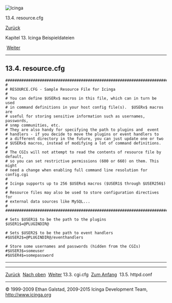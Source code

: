 ![Icinga](../images/logofullsize.png "Icinga")

13.4. resource.cfg

[Zurück](sample-cgi.md) 

Kapitel 13. Icinga Beispieldateien

 [Weiter](sample-httpd.md)

* * * * *

13.4. resource.cfg
------------------

~~~~ {.programlisting}
###########################################################################
#
# RESOURCE.CFG - Sample Resource File for Icinga
#
# You can define $USERx$ macros in this file, which can in turn be used
# in command definitions in your host config file(s).  $USERx$ macros are
# useful for storing sensitive information such as usernames, passwords, 
# snmp communities, etc.
# They are also handy for specifying the path to plugins and  event
# handlers - if you decide to move the plugins or event handlers to
# a different directory in the future, you can just update one or two
# $USERx$ macros, instead of modifying a lot of command definitions.
#
# The CGIs will not attempt to read the contents of resource file by default,
# so you can set restrictive permissions (600 or 660) on them. This might
# need a change when enabling full command line resolution for config.cgi
#
# Icinga supports up to 256 $USERx$ macros ($USER1$ through $USER256$)
#
# Resource files may also be used to store configuration directives for
# external data sources like MySQL...
#
###########################################################################

# Sets $USER1$ to be the path to the plugins
$USER1$=@PLUGINDIR@

# Sets $USER2$ to be the path to event handlers
#$USER2$=@PLUGINDIR@/eventhandlers

# Store some usernames and passwords (hidden from the CGIs)
#$USER3$=someuser
#$USER4$=somepassword
~~~~

* * * * *

  ---------------------------- -------------------------- ------------------------------
  [Zurück](sample-cgi.md)    [Nach oben](ch13.md)      [Weiter](sample-httpd.md)
  13.3. cgi.cfg                [Zum Anfang](index.md)    13.5. httpd.conf
  ---------------------------- -------------------------- ------------------------------

© 1999-2009 Ethan Galstad, 2009-2015 Icinga Development Team,
http://www.icinga.org
